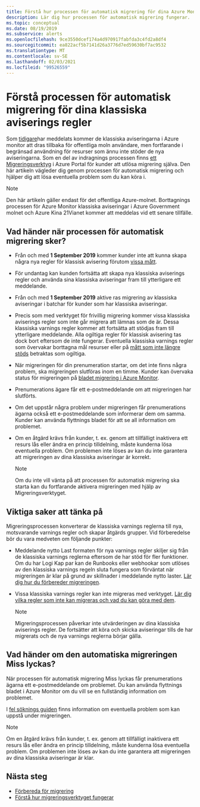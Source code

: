 ```yaml
---
title: Förstå hur processen för automatisk migrering för dina Azure Monitor klassiska aviseringar fungerar
description: Lär dig hur processen för automatisk migrering fungerar.
ms.topic: conceptual
ms.date: 08/19/2019
ms.subservice: alerts
ms.openlocfilehash: 9ce3550dcef174a4d970917fabfda3c4fd2a8df4
ms.sourcegitcommit: ea822acf5b7141d26a3776d7ed59630bf7ac9532
ms.translationtype: MT
ms.contentlocale: sv-SE
ms.lasthandoff: 02/03/2021
ms.locfileid: "99526559"
---
```

# <a name="understand-the-automatic-migration-process-for-your-classic-alert-rules"></a>Förstå processen för automatisk migrering för dina klassiska aviserings regler

Som [tidigare](monitoring-classic-retirement.md)har meddelats kommer de klassiska aviseringarna i Azure monitor att dras tillbaka för offentliga moln användare, men fortfarande i begränsad användning för resurser som ännu inte stöder de nya aviseringarna. Som en del av indragnings processen finns [ett Migreringsverktyg](alerts-using-migration-tool.md) i Azure Portal för kunder att utlösa migrering själva.
Den här artikeln vägleder dig genom processen för automatisk migrering och hjälper dig att lösa eventuella problem som du kan köra i.

  > [!NOTE]
  > Den här artikeln gäller endast för det offentliga Azure-molnet. Borttagnings processen för Azure Monitor klassiska aviseringar i Azure Government molnet och Azure Kina 21Vianet kommer att meddelas vid ett senare tillfälle.

## <a name="what-will-happen-during-the-automatic-migration-process"></a>Vad händer när processen för automatisk migrering sker?

- Från och med **1 September 2019** kommer kunder inte att kunna skapa några nya regler för klassisk avisering förutom [vissa mått](alerts-understand-migration.md#manually-migrating-classic-alerts-to-newer-alerts).
- För undantag kan kunden fortsätta att skapa nya klassiska aviserings regler och använda sina klassiska aviseringar fram till ytterligare ett meddelande.
- Från och med **1 September 2019** aktive ras migrering av klassiska aviseringar i batchar för kunder som har klassiska aviseringar.
- Precis som med verktyget för frivillig migrering kommer vissa klassiska aviserings regler som inte går migrera att lämnas som de är. Dessa klassiska varnings regler kommer att fortsätta att stödjas fram till ytterligare meddelande. Alla ogiltiga regler för klassisk avisering tas dock bort eftersom de inte fungerar.
Eventuella klassiska varnings regler som övervakar borttagna mål resurser eller på [mått som inte längre stöds](alerts-understand-migration.md#classic-alert-rules-on-deprecated-metrics) betraktas som ogiltiga.
- När migreringen för din prenumeration startar, om det inte finns några problem, ska migreringen slutföras inom en timme. Kunder kan övervaka status för migreringen på [bladet migrering i Azure Monitor](https://portal.azure.com/#blade/Microsoft_Azure_Monitoring/MigrationBladeViewModel).
- Prenumerations ägare får ett e-postmeddelande om att migreringen har slutförts.
- Om det uppstår några problem under migreringen får prenumerations ägarna också ett e-postmeddelande som informerar dem om samma. Kunder kan använda flyttnings bladet för att se all information om problemet.
- Om en åtgärd krävs från kunder, t. ex. genom att tillfälligt inaktivera ett resurs lås eller ändra en princip tilldelning, måste kunderna lösa eventuella problem. Om problemen inte löses av kan du inte garantera att migreringen av dina klassiska aviseringar är korrekt.

    > [!NOTE]
    > Om du inte vill vänta på att processen för automatisk migrering ska starta kan du fortfarande aktivera migreringen med hjälp av Migreringsverktyget.

## <a name="important-things-to-note"></a>Viktiga saker att tänka på

Migreringsprocessen konverterar de klassiska varnings reglerna till nya, motsvarande varnings regler och skapar åtgärds grupper. Vid förberedelse bör du vara medveten om följande punkter:

- Meddelande nytto Last formaten för nya varnings regler skiljer sig från de klassiska varnings reglerna eftersom de har stöd för fler funktioner. Om du har Logi Kap par kan de Runbooks eller webhookar som utlöses av den klassiska varnings regeln sluta fungera som förväntat när migreringen är klar på grund av skillnader i meddelande nytto laster. [Lär dig hur du förbereder migreringen](alerts-prepare-migration.md).

- Vissa klassiska varnings regler kan inte migreras med verktyget. [Lär dig vilka regler som inte kan migreras och vad du kan göra med dem](alerts-understand-migration.md#manually-migrating-classic-alerts-to-newer-alerts).

    > [!NOTE]
    > Migreringsprocessen påverkar inte utvärderingen av dina klassiska aviserings regler. De fortsätter att köra och skicka aviseringar tills de har migrerats och de nya varnings reglerna börjar gälla.

## <a name="what-if-the-automatic-migration-fails"></a>Vad händer om den automatiska migreringen Miss lyckas?

När processen för automatisk migrering Miss lyckas får prenumerations ägarna ett e-postmeddelande om problemet. Du kan använda flyttnings bladet i Azure Monitor om du vill se en fullständig information om problemet.

I [fel söknings guiden](alerts-understand-migration.md#common-problems-and-remedies) finns information om eventuella problem som kan uppstå under migreringen.

  > [!NOTE]
  > Om en åtgärd krävs från kunder, t. ex. genom att tillfälligt inaktivera ett resurs lås eller ändra en princip tilldelning, måste kunderna lösa eventuella problem. Om problemen inte löses av kan du inte garantera att migreringen av dina klassiska aviseringar är klar.

## <a name="next-steps"></a>Nästa steg

- [Förbereda för migrering](alerts-prepare-migration.md)
- [Förstå hur migreringsverktyget fungerar](alerts-understand-migration.md)

